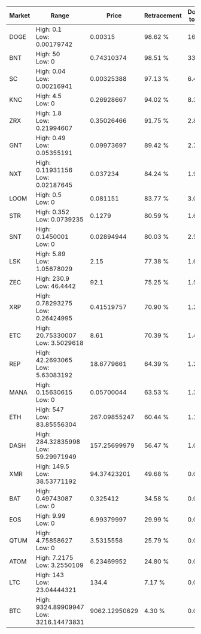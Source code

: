 | Market | Range | Price| Retracement | Doubles to 50% |
| --- | --- | --- | --- | --- |
| DOGE | High: 0.1<br />Low: 0.00179742 | 0.00315 | 98.62 % | 16.16 |
| BNT | High: 50<br />Low: 0 | 0.74310374 | 98.51 % | 33.64 |
| SC | High: 0.04<br />Low: 0.00216941 | 0.00325388 | 97.13 % | 6.48 |
| KNC | High: 4.5<br />Low: 0 | 0.26928667 | 94.02 % | 8.36 |
| ZRX | High: 1.8<br />Low: 0.21994607 | 0.35026466 | 91.75 % | 2.88 |
| GNT | High: 0.49<br />Low: 0.05355191 | 0.09973697 | 89.42 % | 2.72 |
| NXT | High: 0.11931156<br />Low: 0.02187645 | 0.037234 | 84.24 % | 1.90 |
| LOOM | High: 0.5<br />Low: 0 | 0.081151 | 83.77 % | 3.08 |
| STR | High: 0.352<br />Low: 0.0739235 | 0.1279 | 80.59 % | 1.67 |
| SNT | High: 0.1450001<br />Low: 0 | 0.02894944 | 80.03 % | 2.50 |
| LSK | High: 5.89<br />Low: 1.05678029 | 2.15 | 77.38 % | 1.62 |
| ZEC | High: 230.9<br />Low: 46.4442 | 92.1 | 75.25 % | 1.51 |
| XRP | High: 0.78293275<br />Low: 0.26424995 | 0.41519757 | 70.90 % | 1.26 |
| ETC | High: 20.75330007<br />Low: 3.5029618 | 8.61 | 70.39 % | 1.41 |
| REP | High: 42.2693065<br />Low: 5.63083192 | 18.6779661 | 64.39 % | 1.28 |
| MANA | High: 0.15630615<br />Low: 0 | 0.05700044 | 63.53 % | 1.37 |
| ETH | High: 547<br />Low: 83.85556304 | 267.09855247 | 60.44 % | 1.18 |
| DASH | High: 284.32835998<br />Low: 59.29971949 | 157.25699979 | 56.47 % | 1.09 |
| XMR | High: 149.5<br />Low: 38.53771192 | 94.37423201 | 49.68 % | 0.00 |
| BAT | High: 0.49743087<br />Low: 0 | 0.325412 | 34.58 % | 0.00 |
| EOS | High: 9.99<br />Low: 0 | 6.99379997 | 29.99 % | 0.00 |
| QTUM | High: 4.75858627<br />Low: 0 | 3.5315558 | 25.79 % | 0.00 |
| ATOM | High: 7.2175<br />Low: 3.2550109 | 6.23469952 | 24.80 % | 0.00 |
| LTC | High: 143<br />Low: 23.04444321 | 134.4 | 7.17 % | 0.00 |
| BTC | High: 9324.89909947<br />Low: 3216.14473831 | 9062.12950629 | 4.30 % | 0.00 |
